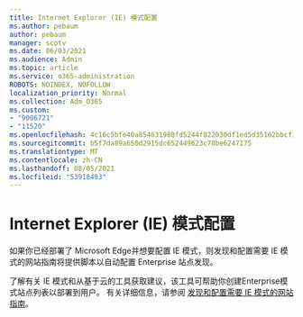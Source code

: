 ```yaml
---
title: Internet Explorer (IE) 模式配置
ms.author: pebaum
author: pebaum
manager: scotv
ms.date: 06/03/2021
ms.audience: Admin
ms.topic: article
ms.service: o365-administration
ROBOTS: NOINDEX, NOFOLLOW
localization_priority: Normal
ms.collection: Adm_O365
ms.custom:
- "9006721"
- "11520"
ms.openlocfilehash: 4c16c5bfe40a854631980fd5244f822030df1ed5d35162bbcf19e4e989610ce3
ms.sourcegitcommit: b5f7da89a650d2915dc652449623c78be6247175
ms.translationtype: MT
ms.contentlocale: zh-CN
ms.lasthandoff: 08/05/2021
ms.locfileid: "53918493"
---
```

# <a name="internet-explorer-ie-mode-configuration"></a>Internet Explorer (IE) 模式配置

如果你已经部署了 Microsoft Edge并想要配置 IE 模式，则发现和配置需要 IE 模式的网站指南将提供脚本以自动配置 Enterprise 站点发现。 

了解有关 IE 模式和从基于云的工具获取建议，该工具可帮助你创建Enterprise模式站点列表以部署到用户。 有关详细信息，请参阅 [发现和配置需要 IE 模式的网站指南](https://admin.microsoft.com/AdminPortal/Home?#/modernonboarding/configureiemode)。